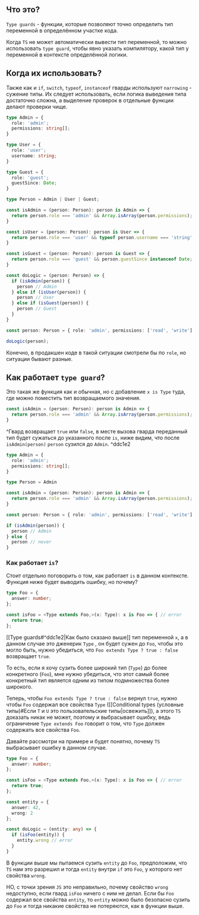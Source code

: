 
## Что это?

`Type guards` - функции, которые позволяют точно определить тип переменной в определённом участке кода. 

Когда `TS` не может автоматически вывести тип переменной, то можно использовать `type guard`, чтобы явно указать компилятору, какой тип у переменной в контексте определённой логики.

## Когда их использовать?

Также как и `if`, `switch`, `typeof`, `instanceof` гварды используют `narrowing` - сужение типы. Их следует использовать, если логика выведения типа достаточно сложна, а выделение проверок в отдельные функции делают проверки чище.

```ts
type Admin = {
  role: 'admin';
  permissions: string[];
}

type User = {
  role: 'user';
  username: string;
}

type Guest = {
  role: 'guest';
  guestSince: Date;
}

type Person = Admin | User | Guest;

const isAdmin = (person: Person): person is Admin => {
  return person.role === 'admin' && Array.isArray(person.permissions);
}

const isUser = (person: Person): person is User => {
  return person.role === 'user' && typeof person.username === 'string';
}

const isGuest = (person: Person): person is Guest => {
  return person.role === 'guest' && person.guestSince instanceof Date;
}

const doLogic = (person: Person) => {
  if (isAdmin(person)) {
    person // Admin
  } else if (isUser(person)) {
    person // User
  } else if (isGuest(person)) {
    person // Guest
  }
}

const person: Person = { role: 'admin', permissions: ['read', 'write'] };

doLogic(person);
```

Конечно, в продакшен коде в такой ситуации смотрели бы по `role`, но ситуации бывают разные.

## Как работает `type guard`?

Это такая же функция как и обычная, но с добавление `x is Type` туда, где можно поместить тип возвращаемого значения.

```ts
const isAdmin = (person: Person): person is Admin => {
  return person.role === 'admin' && Array.isArray(person.permissions);
}
```

^Гвард возвращает `true` или `false`, в месте вызова гварда переданный тип будет сужаться до указанного после `is`, ниже видим, что после `isAdmin(person)` `person` сузился до `Admin`. ^ddc1e2

```ts
type Admin = {
  role: 'admin';
  permissions: string[];
}

type Person = Admin

const isAdmin = (person: Person): person is Admin => {
  return person.role === 'admin' && Array.isArray(person.permissions);
}

const person: Person = { role: 'admin', permissions: ['read', 'write'] };

if (isAdmin(person)) {
  person // Admin
} else {
  person // never
}
```

### Как работает `is`?

Стоит отдельно поговорить о том, как работает `is` в данном контексте. Функция ниже будет выводить ошибку, но почему?

```ts
type Foo = {
  answer: number;
};

const isFoo = <Type extends Foo,>(x: Type): x is Foo => { // error
  return true;
};
```

[[Type guards#^ddc1e2|Как было сказано выше]] тип переменной `x`, а в данном случае это дженерик `Type` , он будет сужен до `Foo`, чтобы это могло быть, нужно убедиться, что `Foo extends Type ? true : false` возвращает `true`. 

То есть, если я хочу сузить более широкий тип (`Type`) до более конкретного (`Foo`), мне нужно убедиться, что этот самый более конкретный тип является одним из типом подмножества более широкого.

Теперь, чтобы `Foo extends Type ? true : false` вернул `true`, нужно чтобы `Foo` содержал все свойства `Type` ([[Conditional types (условные типы)#Если `T` и `U` это пользовательские типы|освежить]]), а этого `TS` доказать никак не может, поэтому и выбрасывает ошибку, ведь ограничение `Type extends Foo` говорит о том, что `Type` должен содержать все свойства `Foo`.

Давайте рассмотри на примере и будет понятно, почему `TS` выбрасывает ошибку в данном случае.

```ts
type Foo = {
  answer: number;
};

const isFoo = <Type extends Foo,>(x: Type): x is Foo => { // error
  return true;
};

const entity = {
  answer: 42,
  wrong: 2
};

const doLogic = (entity: any) => {
  if (isFoo(entity)) {
    entity.wrong // error
  }
}
```

В функции выше мы пытаемся сузить `entity` до `Foo`, предположим, что `TS` нам это разрешил и тогда `entity` внутри `if` это `Foo`, у которого нет свойства `wrong`. 

НО, с точки зрения `JS` это неправильно, почему свойство `wrong` недоступно, если гвард `isFoo` ничего с ним не делал. Если бы `Foo` содержал все свойства `entity`, то `entity` можно было безопасно сузить до `Foo` и тогда никакие свойства не потеряются, как в функции выше.
